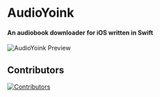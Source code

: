 # AudioYoink

<!-- markdownlint-disable-next-line MD001 -->
#### An audiobook downloader for iOS written in Swift

![AudioYoink Preview](https://adriancastro.dev/2v8n424iqicl.PNG)

## Contributors

[![Contributors](https://contrib.rocks/image?repo=castdrian/AudioYoink)](https://github.com/castdrian/AudioYoink/graphs/contributors)
